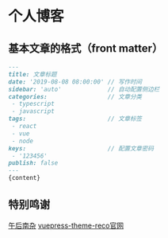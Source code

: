 # 个人博客

## 基本文章的格式（front matter）
```md
---
title: 文章标题
date: '2019-08-08 08:00:00' // 写作时间
sidebar: 'auto'             // 自动配置侧边栏
categories:                 // 文章分类
 - typescript
 - javascript
tags:                       // 文章标签
 - react
 - vue
 - node
keys:                       // 配置文章密码
 - '123456'
publish: false              
---
{content}
```

## 特别鸣谢
[午后南杂](https://www.recoluan.com)
[vuepress-theme-reco官网](https://vuepress-theme-reco.recoluan.com)
